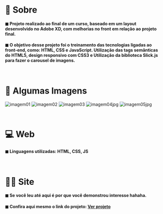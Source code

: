 # 📌 Sobre

#### <p>◼ Projeto realizado ao final de um curso, baseado em um layout desenvolvido no Adobe XD, com melhorias no front em relação ao projeto final.</p>

#### <p>◼ O objetivo desse projeto foi o treinamento das tecnologias ligadas ao front-end, como: HTML, CSS e JavaScript. Utilização das tags semânticas do HTML5, design responsivo com CSS3 e Utilização da biblioteca Slick.js para fazer o carousel de imagens.</p>

<br>

# 📍 Algumas Imagens
![imagem01](https://user-images.githubusercontent.com/64800211/142291666-da773f56-60c9-41fb-88fe-a0f28656b102.jpg)
![imagem02](https://user-images.githubusercontent.com/64800211/142291713-96011e70-5254-42f5-a07f-930c3b51f62c.jpg)
![imagem03](https://user-images.githubusercontent.com/64800211/142291716-238c0fb7-c256-42a2-8967-665331c192f4.jpg)
![imagem04jpg](https://user-images.githubusercontent.com/64800211/142291718-19030062-76e1-4fda-bd73-42fbf3b48b02.jpg)
![imagem05jpg](https://user-images.githubusercontent.com/64800211/142291720-fe4ffe39-6bee-4900-848b-5498e31caf3e.jpg)

<br>

# 💻 Web
#### ◼ Linguagens utilizadas: HTML, CSS, JS

<br>

# 👨‍💻 Site
#### ◼ Se você leu até aqui é por que você demonstrou interesse hahaha.
#### ◼ Confira aqui mesmo o link do projeto: <a href="https://torrico-agencia-bold.netlify.app">Ver projeto</a>
